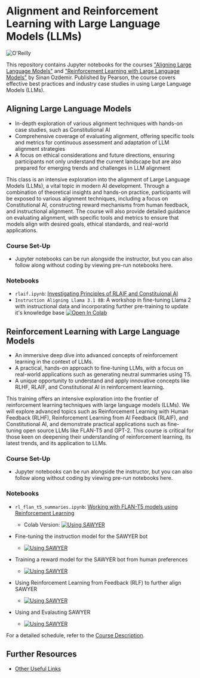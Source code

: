# Alignment and Reinforcement Learning with Large Language Models (LLMs)


![O'Reilly](images/oreilly.png)


This repository contains Jupyter notebooks for the courses ["Aligning Large Language Models"](https://www.oreilly.com/live-events/aligning-large-language-models/0636920098043/0636920098042/) and ["Reinforcement Learning with Large Language Models"](https://learning.oreilly.com/live-events/llms-from-prototypes-to-production/0636920095639/) by Sinan Ozdemir. Published by Pearson, the course covers effective best practices and industry case studies in using Large Language Models (LLMs).

## Aligning Large Language Models

- In-depth exploration of various alignment techniques with hands-on case studies, such as Constitutional AI
- Comprehensive coverage of evaluating alignment, offering specific tools and metrics for continuous assessment and adaptation of LLM alignment strategies
- A focus on ethical considerations and future directions, ensuring participants not only understand the current landscape but are also prepared for emerging trends and challenges in LLM alignment

This class is an intensive exploration into the alignment of Large Language Models (LLMs), a vital topic in modern AI development. Through a combination of theoretical insights and hands-on practice, participants will be exposed to various alignment techniques, including a focus on Constitutional AI, constructing reward mechanisms from human feedback, and instructional alignment. The course will also provide detailed guidance on evaluating alignment, with specific tools and metrics to ensure that models align with desired goals, ethical standards, and real-world applications.

### Course Set-Up

- Jupyter notebooks can be run alongside the instructor, but you can also follow along without coding by viewing pre-run notebooks here.

### Notebooks

- `rlaif.ipynb`: [Investigating Principles of RLAIF and Constituional AI](notebooks/rlaif.ipynb)
- `Instruction Aligning Llama 3.1 8B`: A workshop in fine-tuning Llama 2 with instructional data and incorporating further pre-training to update it's knowledge base
[![Open In Colab](https://colab.research.google.com/assets/colab-badge.svg)](https://colab.research.google.com/drive/1sUXME3CcDEqp1eF8j5-z7bdUh2whKvDO?usp=sharing)

## Reinforcement Learning with Large Language Models


- An immersive deep dive into advanced concepts of reinforcement learning in the context of LLMs.
- A practical, hands-on approach to fine-tuning LLMs, with a focus on real-world applications such as generating neutral summaries using T5.
- A unique opportunity to understand and apply innovative concepts like RLHF, RLAIF, and Constitutional AI in reinforcement learning.

This training offers an intensive exploration into the frontier of reinforcement learning techniques with large language models (LLMs). We will explore advanced topics such as Reinforcement Learning with Human Feedback (RLHF), Reinforcement Learning from AI Feedback (RLAIF), and Constitutional AI, and demonstrate practical applications such as fine-tuning open source LLMs like FLAN-T5 and GPT-2. This course is critical for those keen on deepening their understanding of reinforcement learning, its latest trends, and its application to LLMs.

### Course Set-Up

- Jupyter notebooks can be run alongside the instructor, but you can also follow along without coding by viewing pre-run notebooks here.

### Notebooks

- `rl_flan_t5_summaries.ipynb`: [Working with FLAN-T5 models using Reinforcement Learning](notebooks/rl_flan_t5_summaries.ipynb)
	- Colab Version: [![Using SAWYER](https://colab.research.google.com/assets/colab-badge.svg)](https://colab.research.google.com/drive/1wG8lv6drn872HNZHrT7V9kl6JIF1SXpr?usp=sharing)

- Fine-tuning the instruction model for the SAWYER bot
	- [![Using SAWYER](https://colab.research.google.com/assets/colab-badge.svg)](https://colab.research.google.com/drive/1gN7jsUFQTPAj5uFrq06HcSLQSZzT7hZz?usp=sharing) 

- Training a reward model for the SAWYER bot from human preferences
	- [![Using SAWYER](https://colab.research.google.com/assets/colab-badge.svg)](https://colab.research.google.com/drive/1bVjTzOjXCOM8J6tzgt3LK-D0K-yGWzyI?usp=sharing) 

- Using Reinforcement Learning from Feedback (RLF) to further align SAWYER
	- [![Using SAWYER](https://colab.research.google.com/assets/colab-badge.svg)](https://colab.research.google.com/drive/1QR_Xf1GsOyChYzReg_JHxsBTrMZ0Vwz6?usp=sharing) 

- Using and Evalauting SAWYER
	- [![Using SAWYER](https://colab.research.google.com/assets/colab-badge.svg)](https://colab.research.google.com/drive/1xUrIbqyKoEjxNyjNI6iuYuSNMyksypEO?usp=sharing)


For a detailed schedule, refer to the [Course Description](#description).

## Further Resources

- [Other Useful Links](https://learning.oreilly.com/playlists/2953f6c7-0e13-49ac-88e2-b951e11388de/)
